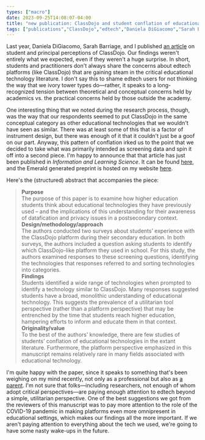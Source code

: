 ```yaml
---
types: ["macro"]
date: 2023-09-25T14:08:07-04:00
title: "new publication: ClassDojo and student conflation of educational technologies"
tags: ["publications","ClassDojo","edtech","Daniela DiGiacomo","Sarah Barriage","ivory tower","Information and Learning Sciences"]
---
```

Last year, Daniela DiGiacomo, Sarah Barriage, and I published [an article](https://doi.org/10.1007/s11528-021-00640-6) on student and principal perceptions of ClassDojo. Our findings weren't entirely what we expected, even if they weren't a huge surprise. In short, students and practitioners don't always share the concerns about edtech platforms (like ClassDojo) that are gaining steam in the critical educational technology literature. I don't say this to shame edtech users for not thinking the way that we ivory tower types do—rather, it speaks to a long-recognized tension between theoretical and conceptual concerns held by academics vs. the practical concerns held by those outside the academy.

One interesting thing that we noted during the research process, though, was the way that our respondents seemed to put ClassDojo in the same conceptual category as other educational technologies that we wouldn't have seen as similar. There was at least some of this that is a factor of instrument design, but there was enough of it that it couldn't just be a goof on our part. Anyway, this pattern of conflation irked us to the point that we decided to take what was primarily intended as screening data and spin it off into a second piece. I'm happy to announce that that article has just been published in *Information and Learning Science*. It can be found [here](https://www.emerald.com/insight/content/doi/10.1108/ILS-03-2023-0030/full/html), and the Emerald generated preprint is hosted on my website [here](/Greenhalgh_et_al_preprint_Dojo_conflation.PDF).

Here's the (structured) abstract that accompanies the piece: 

> **Purpose**  
The purpose of this paper is to examine how higher education students think about educational technologies they have previously used – and the implications of this understanding for their awareness of datafication and privacy issues in a postsecondary context.  
**Design/methodology/approach**  
The authors conducted two surveys about students’ experience with the ClassDojo platform during their secondary education. In both surveys, the authors included a question asking students to identify which ClassDojo-like platform they used in school. For this study, the authors examined responses to these screening questions, identifying the technologies that responses referred to and sorting technologies into categories.  
**Findings**  
Students identified a wide range of technologies when prompted to identify a technology similar to ClassDojo. Many responses suggested students have a broad, monolithic understanding of educational technology. This suggests the prevalence of a utilitarian tool perspective (rather than a platform perspective) that may be entrenched by the time that students reach higher education, hampering efforts to inform and educate them in that context.  
**Originality/value**  
To the best of the authors’ knowledge, there are few studies of students’ conflation of educational technologies in the extant literature. Furthermore, the platform perspective emphasized in this manuscript remains relatively rare in many fields associated with educational technology.

I'm quite happy with the paper, since it speaks to something that's been weighing on my mind recently, not only as a professional but also as [a parent](https://spencergreenhalgh.com/work/being-a-parent-as-an-ed-tech-researcher/). I'm not sure that folks—including researchers, not enough of whom adopt critical perspectives—are paying enough attention to edtech beyond a simple, utilitarian perspective. One of the best suggestions we got from the reviewers of this manuscript was to pay more attention to the role of the COVID-19 pandemic in making platforms even more omnipresent in educational settings, which makes our findings all the more important. If we aren't paying attention to everything about the tech we used, we're going to have some nasty wake-ups in the future.
